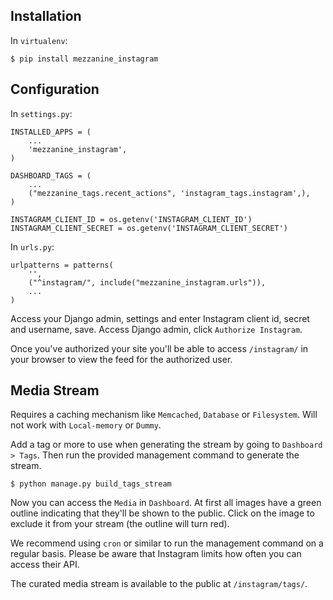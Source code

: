 ## Installation

In `virtualenv`:

```
$ pip install mezzanine_instagram
```

## Configuration

In `settings.py`:

```
INSTALLED_APPS = (
    ...
    'mezzanine_instagram',
)

DASHBOARD_TAGS = (
    ...
    ("mezzanine_tags.recent_actions", 'instagram_tags.instagram',),
)

INSTAGRAM_CLIENT_ID = os.getenv('INSTAGRAM_CLIENT_ID')
INSTAGRAM_CLIENT_SECRET = os.getenv('INSTAGRAM_CLIENT_SECRET')
```

In `urls.py`:

```
urlpatterns = patterns(
    '',
    ("^instagram/", include("mezzanine_instagram.urls")),
    ...
)
```

Access your Django admin, settings and enter Instagram client id, secret and username, save. Access Django admin, click `Authorize Instagram`.

Once you've authorized your site you'll be able to access `/instagram/` in your browser to view the feed for the authorized user.

## Media Stream

Requires a caching mechanism like `Memcached`, `Database` or `Filesystem`. Will not work with `Local-memory` or `Dummy`.

Add a tag or more to use when generating the stream by going to `Dashboard > Tags`. Then run the provided management command to generate the stream.

```
$ python manage.py build_tags_stream
```

Now you can access the `Media` in `Dashboard`. At first all images have a green outline indicating that they'll be shown to the public. Click on the image to exclude it from your stream (the outline will turn red).

We recommend using `cron` or similar to run the management command on a regular basis. Please be aware that Instagram limits how often you can access their API.

The curated media stream is available to the public at `/instagram/tags/`.
